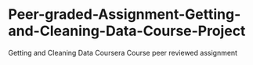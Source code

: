 # Peer-graded-Assignment-Getting-and-Cleaning-Data-Course-Project
Getting and Cleaning Data Coursera Course peer reviewed assignment
